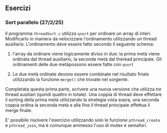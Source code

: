 

## Esercizi



### Sort parallelo (27/2/25)

Il programma `threadSort.c` utilizza `qsort` per ordinare un array di interi. Modificarlo in maniera da velocizzare l'ordinamento utilizzando *un* thread ausiliario. L'ordinamento deve essere fatto secondo il seguente schema:

1. l'array da ordinare viene logicamente diviso in due: la prima metà viene ordinata dal thread ausiliario, la seconda metà dal theread principale. Gli ordinamenti delle due metàpossono essere fatte con `qsort`

2. Le due metà ordinate devono essere combinate nel risultato finale utilizzando la funzione `merge()` che trovate nel sorgente. 


Completata questa prima parte, scrivere una nuova versione che utilizza *tre* thread ausiliari (quindi quattro in totale). Una coppia di thread deve effettare il sorting della prima metà utilizzando la strategia vista sopra, una seconda coppia ordina la seconda metà e alla fine il thread principale effettua il merge finale.

E' possibile risolvere l'esercizio utilizzando solo le funzione `pthread_create` e `pthread_join`, ma è comunque ammesso l'uso di mutex e semafori. 



